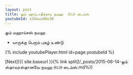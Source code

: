 ```yaml
---
layout: post
title: ஓம் ஷாப்டாதீக்காய நமஹ  ௧௦௮ டைம்ஸ்
youtubeId: x34ouv00x38
---
```

 
 
 ஓம் மஹாய்சஸ் நமஹ  
 
 -  யாருக்கு பெரும் புகழ் உண்டு 
 
  
 
  
 
 
 
 
 
 


{% include youtubePlayer.html id=page.youtubeId %}
 
[Next]({{ site.baseurl }}{% link  split2/_posts/2015-06-14-ஓம் ஸ்தாவரஸ்தானவே நமஹ ௧௦௮ டைம்ஸ்.md%})
 
